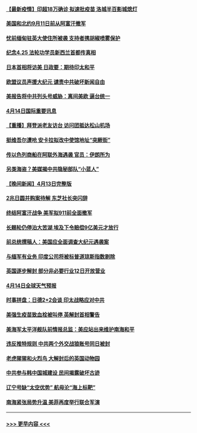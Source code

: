 #### [【最新疫情】印超18万确诊 拟速批疫苗 洛城半百影城熄灯](../pages/prog202/a103096127.md?t=04150102) 
#### [美国和北约9月11日前从阿富汗撤军](../pages/prog202/a103096099.md?t=04150102) 
#### [忧前缅甸驻英大使住所被袭 支持者携胡椒喷雾保护](../pages/prog202/a103095979.md?t=04150102) 
#### [纪念4.25 法轮功学员新西兰首都传真相](../pages/prog202/a103096071.md?t=04150102) 
#### [日本首相将访美 日政要：期待印太和平](../pages/prog202/a103096039.md?t=04150102) 
#### [欧盟议员声援大纪元 谴责中共破坏新闻自由](../pages/prog202/a103096016.md?t=04150102) 
#### [美报告将中共列头号威胁：离间美欧 逼台统一](../pages/prog202/a103095875.md?t=04150102) 
#### [4月14日国际重要讯息](../pages/prog202/a103095817.md?t=04150102) 
#### [【重播】拜登派老友访台 访问团抵达松山机场](../pages/prog202/a103095812.md?t=04150102) 
#### [挺维吾尔遭呛 安卡拉拟改中使馆地址“突厥街”](../pages/prog202/a103095720.md?t=04150102) 
#### [传以色列商船在阿联外海遇袭 官员：伊朗所为](../pages/prog202/a103095691.md?t=04150102) 
#### [另类海盗？美媒揭中共隐秘部队“小蓝人”](../pages/prog202/a103095637.md?t=04150102) 
#### [【晚间新闻】4月13日完整版](../pages/prog202/a103095664.md?t=04150102) 
#### [2兆日圆并购案待解 东芝社长突闪辞](../pages/prog202/a103095658.md?t=04150102) 
#### [终结阿富汗战争 美军拟911前全面撤军](../pages/prog202/a103095629.md?t=04150102) 
#### [长赐轮仍停泊大苦湖 埃及下令赔偿9亿美元才放行](../pages/prog202/a103095620.md?t=04150102) 
#### [前总统撰稿人：美国应全面调查大纪元遇袭案](../pages/prog202/a103095616.md?t=04150102) 
#### [与缅军有业务 印度公司将被标普道琼斯指数剔除](../pages/prog202/a103095170.md?t=04150102) 
#### [英国逐步解封 部分非必要行业12日开放营业](../pages/prog202/a103095466.md?t=04150102) 
#### [4月14日全球天气预报](../pages/prog202/a103095504.md?t=04150102) 
#### [时事拼盘：日德2+2会谈 印太战略应对中共](../pages/prog202/a103095501.md?t=04150102) 
#### [美强生疫苗致血栓被叫停 英解封首相警告](../pages/prog202/a103095510.md?t=04150102) 
#### [美海军太平洋舰队前情报总监：美应站出来维护南海和平](../pages/prog202/a103095484.md?t=04150102) 
#### [违反推特规则 中共两个外交战狼账号同日被封](../pages/prog202/a103095427.md?t=04150102) 
#### [老虎猩猩和火烈鸟 大解封后的英国动物园](../pages/prog202/a103095452.md?t=04150102) 
#### [中共参与韩中国城建设 民间揭露破坏古迹](../pages/prog202/a103095415.md?t=04150102) 
#### [辽宁号缺“太空优势” 航母沦“海上标靶”](../pages/prog202/a103094604.md?t=04150102) 
#### [南海紧张局势升温 美菲再度举行联合军演](../pages/prog202/a103094707.md?t=04150102) 

----
#### [ >>> 更早内容 <<< ](../indexes/prog202-earlier.md)
